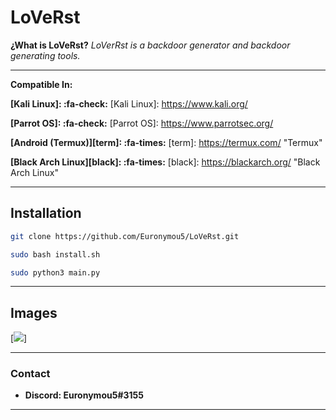 # LoVeRst
**¿What is LoVeRst?** *LoVerRst is a backdoor generator and backdoor generating tools.*


----

**Compatible In:**

**[Kali Linux]: :fa-check:**
[Kali Linux]: https://www.kali.org/

**[Parrot OS]: :fa-check:**
[Parrot OS]: https://www.parrotsec.org/  

**[Android (Termux)][term]: :fa-times:**
[term]: https://termux.com/ "Termux"

**[Black Arch Linux][black]: :fa-times:**
[black]: https://blackarch.org/ "Black Arch Linux"

---
## Installation

```bash
git clone https://github.com/Euronymou5/LoVeRst.git
```
```bash
sudo bash install.sh
```
```bash
sudo python3 main.py
```
----

## Images

[![](https://media.discordapp.net/attachments/995599976463859713/1028492211966451752/unknown.png?width=429&height=308)]

---

### Contact

- **Discord: Euronymou5#3155**

---
